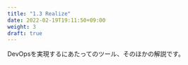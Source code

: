```yaml
---
title: "1.3 Realize"
date: 2022-02-19T19:11:50+09:00
weight: 3
draft: true
---
```


DevOpsを実現するにあたってのツール、そのほかの解説です。
